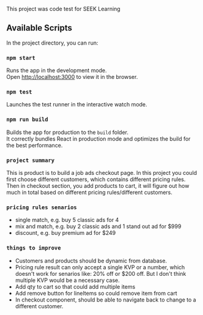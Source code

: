 This project was code test for SEEK Learning

## Available Scripts

In the project directory, you can run:

### `npm start`

Runs the app in the development mode.<br> Open
[http://localhost:3000](http://localhost:3000) to view it in the browser.

### `npm test`

Launches the test runner in the interactive watch mode.<br>

### `npm run build`

Builds the app for production to the `build` folder.<br> It correctly bundles
React in production mode and optimizes the build for the best performance.

### `project summary`

This is product is to build a job ads checkout page. In this project you could
first choose different customers, which contains different pricing rules. Then
in checkout section, you add products to cart, it will figure out how much in
total based on different pricing rules/different customers.

### `pricing rules senarios`

- single match, e.g. buy 5 classic ads for 4
- mix and match, e.g. buy 2 classic ads and 1 stand out ad for \$999
- discount, e.g. buy premium ad for \$249

### `things to improve`

- Customers and products should be dynamic from database.
- Pricing rule result can only accept a single KVP or a number, which doesn't
  work for senarios like: 20% off or \$200 off. But I don't think multiple KVP
  would be a necessary case.
- Add qty to cart so that could add multiple items
- Add remove button for lineItems so could remove item from cart
- In checkout component, should be able to navigate back to change to a
  different customer.
